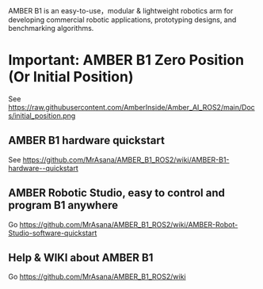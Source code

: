 AMBER B1 is an easy-to-use，modular & lightweight robotics arm for developing commercial robotic applications, prototyping designs, and benchmarking algorithms.

# Important: AMBER B1 Zero Position (Or Initial Position)

See https://raw.githubusercontent.com/AmberInside/Amber_AI_ROS2/main/Docs/initial_position.png

## AMBER B1 hardware quickstart

See https://github.com/MrAsana/AMBER_B1_ROS2/wiki/AMBER-B1-hardware--quickstart

## AMBER Robotic Studio, easy to control and program B1 anywhere

Go https://github.com/MrAsana/AMBER_B1_ROS2/wiki/AMBER-Robot-Studio-software-quickstart

## Help & WIKI about AMBER B1
Go https://github.com/MrAsana/AMBER_B1_ROS2/wiki
